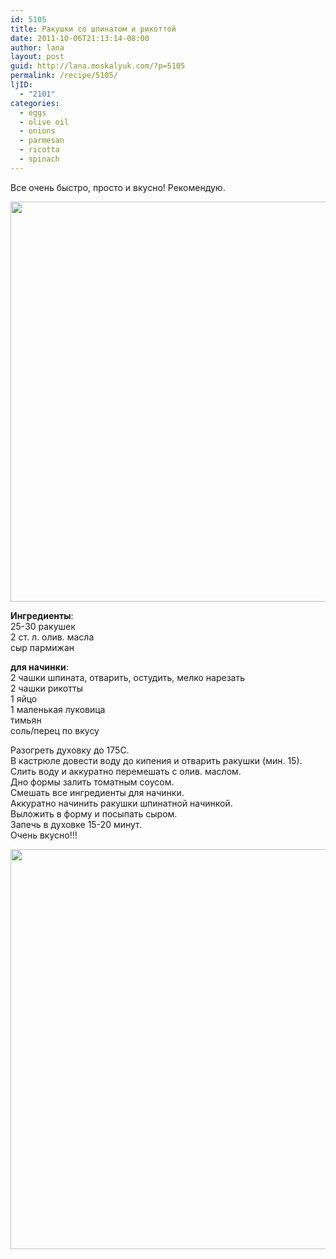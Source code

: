 ```yaml
---
id: 5105
title: Ракушки со шпинатом и рикоттой
date: 2011-10-06T21:13:14-08:00
author: lana
layout: post
guid: http://lana.moskalyuk.com/?p=5105
permalink: /recipe/5105/
ljID:
  - "2101"
categories:
  - eggs
  - olive oil
  - onions
  - parmesan
  - ricotta
  - spinach
---
```

Все очень быстро, просто и вкусно! Рекомендую.

<img loading="lazy" class="alignnone" title="stuffed shells" src="http://farm7.static.flickr.com/6116/6216040983_2206db7673_z.jpg" alt="" width="589" height="640" /> 

**Ингредиенты**:  
25-30 ракушек  
2 ст. л. олив. масла  
сыр пармижан

**для начинки**:  
2 чашки шпината, отварить, остудить, мелко нарезать  
2 чашки рикотты  
1 яйцо  
1 маленькая луковица  
тимьян  
соль/перец по вкусу

Разогреть духовку до 175С.  
В кастрюле довести воду до кипения и отварить ракушки (мин. 15).  
Слить воду и аккуратно перемешать с олив. маслом.  
Дно формы залить томатным соусом.  
Смешать все ингредиенты для начинки.  
Аккуратно начинить ракушки шпинатной начинкой.  
Выложить в форму и посыпать сыром.  
Запечь в духовке 15-20 минут.  
Очень вкусно!!!

<img loading="lazy" class="alignnone" title="stuffed shells" src="http://farm7.static.flickr.com/6165/6216041539_8dbca2267e_z.jpg" alt="" width="538" height="640" />